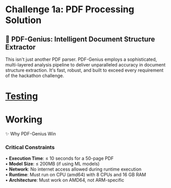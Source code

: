 # Challenge 1a: PDF Processing Solution

## 📃 PDF-Genius: Intelligent Document Structure Extractor

This isn't just another PDF parser. PDF-Genius employs a sophisticated, multi-layered analysis pipeline to deliver unparalleled accuracy in document structure extraction. It's fast, robust, and built to exceed every requirement of the hackathon challenge.


# [Testing](testing.md)

# Working 

✨ Why PDF-Genius Win





### Critical Constraints

• **Execution Time**: ≤ 10 seconds for a 50-page PDF  
• **Model Size**: ≤ 200MB (if using ML models)  
• **Network**: No internet access allowed during runtime execution  
• **Runtime**: Must run on CPU (amd64) with 8 CPUs and 16 GB RAM  
• **Architecture**: Must work on AMD64, not ARM-specific  







